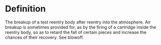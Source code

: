 # Definition

The breakup of a test reentry body after reentry into the atmosphere.
Air breakup is sometimes provided for, as by the firing of a cartridge
inside the reentry body, so as to retard the fall of certain pieces and
increase the chances of their recovery. See blowoff.
